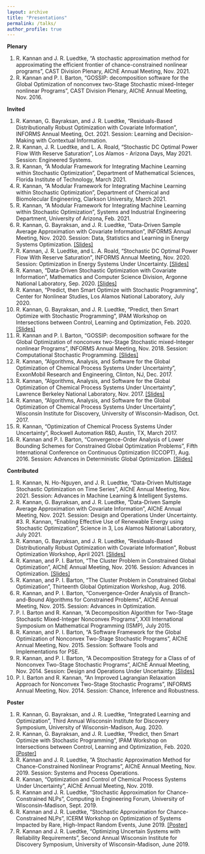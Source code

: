 ```yaml
---
layout: archive
title: "Presentations"
permalink: /talks/
author_profile: true
---
```


<!-- {% if site.talkmap_link == true %}

<p style="text-decoration:underline;"><a href="/talkmap.html">See a map of all the places I've given a talk!</a></p>

{% endif %}

{% for post in site.talks reversed %}
  {% include archive-single-talk.html %}
{% endfor %} -->


**Plenary**

1. R. Kannan and J. R. Luedtke, “A stochastic approximation method for approximating the efficient frontier of chance-constrained nonlinear programs”, CAST Division Plenary, AIChE Annual Meeting, Nov. 2021.
2. R. Kannan and P. I. Barton, “GOSSIP: decomposition software for the Global Optimization of nonconvex two-Stage Stochastic mixed-Integer nonlinear Programs”, CAST Division Plenary, AIChE Annual Meeting, Nov. 2016.


**Invited**

1. R. Kannan, G. Bayraksan, and J. R. Luedtke, “Residuals-Based Distributionally Robust Optimization with Covariate Information”, INFORMS Annual Meeting, Oct. 2021. Session: Learning and Decision-Making with Contextual Information.
2. R. Kannan, J. R. Luedtke, and L. A. Roald, “Stochastic DC Optimal Power Flow With Reserve Saturation”, Los Alamos - Arizona Days, May 2021. Session: Engineered Systems.
3. R. Kannan, “A Modular Framework for Integrating Machine Learning within Stochastic Optimization”, Department of Mathematical Sciences, Florida Institute of Technology, March 2021.
4. R. Kannan, “A Modular Framework for Integrating Machine Learning within Stochastic Optimization”, Department of Chemical and Biomolecular Engineering, Clarkson University, March 2021.
5. R. Kannan, “A Modular Framework for Integrating Machine Learning within Stochastic Optimization”, Systems and Industrial Engineering Department, University of Arizona, Feb. 2021.
6. R. Kannan, G. Bayraksan, and J. R. Luedtke, “Data-Driven Sample Average Approximation with Covariate Information”, INFORMS Annual Meeting, Nov. 2020. Session: Data, Statistics and Learning in Energy Systems Optimization. <a href = "https://rohitkannan.github.io/presentations/Kannan_Argonne_September_2020.pdf" target="_blank">[Slides]</a>
7. R. Kannan, J. R. Luedtke, and L. A. Roald, “Stochastic DC Optimal Power Flow With Reserve Saturation”, INFORMS Annual Meeting, Nov. 2020. Session: Optimization in Energy Systems Under Uncertainty. <a href = "https://rohitkannan.github.io/presentations/Kannan_INFORMS20_SDCOPF.pdf" target="_blank">[Slides]</a>
8. R. Kannan, “Data-Driven Stochastic Optimization with Covariate Information”, Mathematics and Computer Science Division, Argonne National Laboratory, Sep. 2020. <a href = "https://rohitkannan.github.io/presentations/Kannan_Argonne_September_2020.pdf" target="_blank">[Slides]</a>
9. R. Kannan, “Predict, then Smart Optimize with Stochastic Programming”, Center for Nonlinear Studies, Los Alamos National Laboratory, July 2020.
10. R. Kannan, G. Bayraksan, and J. R. Luedtke, “Predict, then Smart Optimize with Stochastic Programming”, IPAM Workshop on Intersections between Control, Learning and Optimization, Feb. 2020. <a href = "https://rohitkannan.github.io/presentations/Kannan_IPAM20_Presentation.pdf" target="_blank">[Slides]</a>
11. R. Kannan and P. I. Barton, “GOSSIP: decomposition software for the Global Optimization of nonconvex two-Stage Stochastic mixed-Integer nonlinear Programs”, INFORMS Annual Meeting, Nov. 2018. Session: Computational Stochastic Programming. <a href = "https://rohitkannan.github.io/presentations/Kannan_INFORMS18_GOSSIP.pdf" target="_blank">[Slides]</a>
12. R. Kannan, “Algorithms, Analysis, and Software for the Global Optimization of Chemical Process Systems Under Uncertainty”, ExxonMobil Research and Engineering, Clinton, NJ, Dec. 2017.
13. R. Kannan, “Algorithms, Analysis, and Software for the Global Optimization of Chemical Process Systems Under Uncertainty”, Lawrence Berkeley National Laboratory, Nov. 2017. <a href = "https://rohitkannan.github.io/presentations/Kannan_LBNL17.pdf" target="_blank">[Slides]</a>
14. R. Kannan, “Algorithms, Analysis, and Software for the Global Optimization of Chemical Process Systems Under Uncertainty”, Wisconsin Institute for Discovery, University of Wisconsin-Madison, Oct. 2017.
15. R. Kannan, “Optimization of Chemical Process Systems Under Uncertainty”, Rockwell Automation R&D, Austin, TX, March 2017.
16. R. Kannan and P. I. Barton, “Convergence-Order Analysis of Lower Bounding Schemes for Constrained Global Optimization Problems”, Fifth International Conference on Continuous Optimization (ICCOPT), Aug. 2016. Session: Advances in Deterministic Global Optimization. <a href = "https://rohitkannan.github.io/presentations/Kannan_ICCOPT16_ConvergenceOrder.pdf" target="_blank">[Slides]</a>


**Contributed**

1. R. Kannan, N. Ho-Nguyen, and J. R. Luedtke, “Data-Driven Multistage Stochastic Optimization on Time Series”, AIChE Annual Meeting, Nov. 2021. Session: Advances in Machine Learning & Intelligent Systems.
2. R. Kannan, G. Bayraksan, and J. R. Luedtke, “Data-Driven Sample Average Approximation with Covariate Information”, AIChE Annual Meeting, Nov. 2021. Session: Design and Operations Under Uncertainty.
#3. R. Kannan, “Enabling Effective Use of Renewable Energy using Stochastic Optimization”, Science in 3, Los Alamos National Laboratory, July 2021.
3. R. Kannan, G. Bayraksan, and J. R. Luedtke, “Residuals-Based Distributionally Robust Optimization with Covariate Information”, Robust Optimization Workshop, April 2021. <a href = "https://rohitkannan.github.io/presentations/Kannan_ROW21_ERDRO.pdf" target="_blank">[Slides]</a>
4. R. Kannan, and P. I. Barton, “The Cluster Problem in Constrained Global Optimization”, AIChE Annual Meeting, Nov. 2016. Session: Advances in Optimization. <a href = "https://rohitkannan.github.io/presentations/Kannan_AIChE16_ClusterProblem.pdf" target="_blank">[Slides]</a>
5. R. Kannan, and P. I. Barton, “The Cluster Problem in Constrained Global Optimization”, Thirteenth Global Optimization Workshop, Aug. 2016.
6. R. Kannan, and P. I. Barton, “Convergence-Order Analysis of Branch-and-Bound Algorithms for Constrained Problems”, AIChE Annual Meeting, Nov. 2015. Session: Advances in Optimization.
7. P. I. Barton and R. Kannan, “A Decomposition Algorithm for Two-Stage Stochastic Mixed-Integer Nonconvex Programs”, XXII International Symposium on Mathematical Programming (ISMP), July 2015.
8. R. Kannan, and P. I. Barton, “A Software Framework for the Global Optimization of Nonconvex Two-Stage Stochastic Programs”, AIChE Annual Meeting, Nov. 2015. Session: Software Tools and Implementations for PSE.
9. R. Kannan, and P. I. Barton, “A Decomposition Strategy for a Class of of Nonconvex Two-Stage Stochastic Programs”, AIChE Annual Meeting, Nov. 2014. Session: Design and Operations Under Uncertainty. <a href = "https://rohitkannan.github.io/presentations/Kannan_AIChE14_MLR.pdf" target="_blank">[Slides]</a>
10. P. I. Barton and R. Kannan, “An Improved Lagrangian Relaxation Approach for Nonconvex Two-Stage Stochastic Programs”, INFORMS Annual Meeting, Nov. 2014. Session: Chance, Inference and Robustness.


**Poster**

1. R. Kannan, G. Bayraksan, and J. R. Luedtke, “Integrated Learning and Optimization”, Third Annual Wisconsin Institute for Discovery Symposium, University of Wisconsin-Madison, Aug. 2020.
2. R. Kannan, G. Bayraksan, and J. R. Luedtke, “Predict, then Smart Optimize with Stochastic Programming”, IPAM Workshop on Intersections between Control, Learning and Optimization, Feb. 2020. <a href = "https://rohitkannan.github.io/presentations/Kannan_IPAM20_DDSAA.pdf" target="_blank">[Poster]</a>
3. R. Kannan and J. R. Luedtke, “A Stochastic Approximation Method for Chance-Constrained Nonlinear Programs”, AIChE Annual Meeting, Nov. 2019. Session: Systems and Process Operations.
4. R. Kannan, “Optimization and Control of Chemical Process Systems Under Uncertainty”, AIChE Annual Meeting, Nov. 2019.
5. R. Kannan and J. R. Luedtke, “Stochastic Approximation for Chance-Constrained NLPs”, Computing in Engineering Forum, University of Wisconsin-Madison, Sept. 2019.
6. R. Kannan and J. R. Luedtke, “Stochastic Approximation for Chance-Constrained NLPs”, ICERM Workshop on Optimization of Systems Impacted by Rare, High-Impact Random Events, June 2019. <a href = "https://rohitkannan.github.io/presentations/Kannan_ICERM19_SAforCCP.pdf" target="_blank">[Poster]</a>
7. R. Kannan and J. R. Luedtke, “Optimizing Uncertain Systems with Reliability Requirements”, Second Annual Wisconsin Institute for Discovery Symposium, University of Wisconsin-Madison, June 2019.
